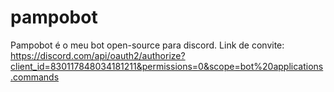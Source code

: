 # pampobot
Pampobot é o meu bot open-source para discord.
Link de convite: https://discord.com/api/oauth2/authorize?client_id=830117848034181211&permissions=0&scope=bot%20applications.commands
